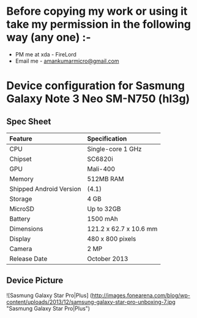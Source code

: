 # Before copying my work or using it take my permission in the following way (any one) :-
* PM me at xda - FireLord 
* Email me - amankumarmicro@gmail.com

# Device configuration for Sasmung Galaxy Note 3 Neo SM-N750 (hl3g)

## Spec Sheet

| Feature                 | Specification          |
| :---------------------- | :----------------------|
| CPU                     | Single-core 1 GHz      |
| Chipset                 | SC6820i                |
| GPU                     | Mali-400               |
| Memory                  | 512MB RAM              |
| Shipped Android Version | (4.1)                  |
| Storage                 | 4 GB                   |
| MicroSD                 | Up to 32GB             |
| Battery                 | 1500 mAh               |
| Dimensions              | 121.2 x 62.7 x 10.6 mm |
| Display                 | 480 x 800 pixels       |
| Camera                  | 2 MP                   |
| Release Date            | October 2013           |

## Device Picture 

![Sasmung Galaxy Star Pro|Plus] (http://images.fonearena.com/blog/wp-content/uploads/2013/12/samsung-galaxy-star-pro-unboxing-7.jpg "Sasmung Galaxy Star Pro|Plus")
